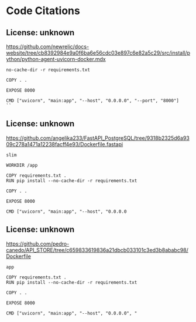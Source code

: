 # Code Citations

## License: unknown
https://github.com/newrelic/docs-website/tree/cb8392984e9a0f6ba6e56cdc03e897c6e82a5c29/src/install/python/python-agent-uvicorn-docker.mdx

```
no-cache-dir -r requirements.txt

COPY . .

EXPOSE 8000

CMD ["uvicorn", "main:app", "--host", "0.0.0.0", "--port", "8000"]
``
```


## License: unknown
https://github.com/angelika233/FastAPI_PostgreSQL/tree/9318b2325d6a9309c278a1471a12238facff4e93/Dockerfile.fastapi

```
slim

WORKDIR /app

COPY requirements.txt .
RUN pip install --no-cache-dir -r requirements.txt

COPY . .

EXPOSE 8000

CMD ["uvicorn", "main:app", "--host", "0.0.0.0
```


## License: unknown
https://github.com/pedro-canedo/API_STORE/tree/c659833619836a21dbcb033101c3ed3b8ababc98/Dockerfile

```
app

COPY requirements.txt .
RUN pip install --no-cache-dir -r requirements.txt

COPY . .

EXPOSE 8000

CMD ["uvicorn", "main:app", "--host", "0.0.0.0", "
```


